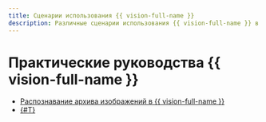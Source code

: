 ```yaml
---
title: Сценарии использования {{ vision-full-name }}
description: Различные сценарии использования {{ vision-full-name }} в {{ yandex-cloud }}.
---
```


# Практические руководства {{ vision-full-name }}

* [Распознавание архива изображений в {{ vision-full-name }}](archive-from-vision-to-object-storage.md)
* [{#T}](./recognizer-bot.md)
